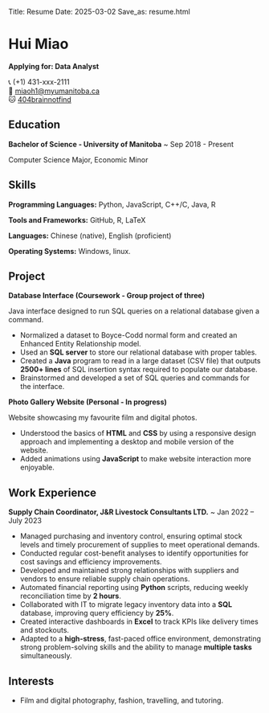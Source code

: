Title: Resume
Date: 2025-03-02
Save_as: resume.html


# Hui Miao

**Applying for: Data Analyst**

📞 (+1) 431-xxx-2111  
📧 [miaoh1@myumanitoba.ca](mailto:miaoh1@myumanitoba.ca)  
🐱 [404brainnotfind](https://github.com/404brainnotfind)

## Education

**Bachelor of Science - University of Manitoba**
  ~ Sep 2018 - Present

Computer Science Major, Economic Minor
   

## Skills

**Programming Languages:** Python, JavaScript, C++/C, Java, R

**Tools and Frameworks:** GitHub, R, LaTeX

**Languages:** Chinese (native), English (proficient)

**Operating Systems:** Windows, linux. 


## Project

**Database Interface (Coursework - Group project of three)**

Java interface designed to run SQL queries on a relational database given a command.

- Normalized a dataset to Boyce-Codd normal form and created an Enhanced Entity Relationship model.
- Used an **SQL server** to store our relational database with proper tables.
- Created a **Java** program to read in a large dataset (CSV file) that outputs **2500+ lines** of SQL insertion syntax required to populate our database.
- Brainstormed and developed a set of SQL queries and commands for the interface.

**Photo Gallery Website (Personal - In progress)**

Website showcasing my favourite film and digital photos.

- Understood the basics of **HTML** and **CSS** by using a responsive design approach and implementing a desktop and mobile version of the website.
- Added animations using **JavaScript** to make website interaction more enjoyable.

## Work Experience
**Supply Chain Coordinator, J&R Livestock Consultants LTD.**
  ~ Jan 2022 – July 2023


- Managed purchasing and inventory control, ensuring optimal stock levels and timely procurement of supplies to meet operational demands.
- Conducted regular cost-benefit analyses to identify opportunities for cost savings and efficiency improvements.
- Developed and maintained strong relationships with suppliers and vendors to ensure reliable supply chain operations.
- Automated financial reporting using **Python** scripts, reducing weekly reconciliation time by **2 hours**.
- Collaborated with IT to migrate legacy inventory data into a **SQL** database, improving query efficiency by **25%**.
- Created interactive dashboards in **Excel** to track KPIs like delivery times and stockouts.
- Adapted to a **high-stress**, fast-paced office environment, demonstrating strong problem-solving skills and the ability to manage **multiple tasks** simultaneously.


## Interests

 - Film and digital photography, fashion, travelling, and tutoring.
